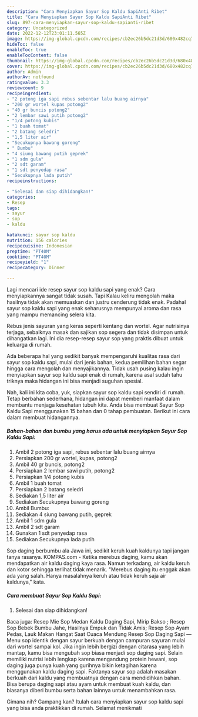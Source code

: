 ```yaml
---
description: "Cara Menyiapkan Sayur Sop Kaldu SapiAnti Ribet"
title: "Cara Menyiapkan Sayur Sop Kaldu SapiAnti Ribet"
slug: 897-cara-menyiapkan-sayur-sop-kaldu-sapianti-ribet
category: Uncategorized
date: 2022-12-12T23:01:11.565Z
image: https://img-global.cpcdn.com/recipes/cb2ec26b5dc21d3d/680x482cq70/sayur-sop-kaldu-sapi-foto-resep-utama.jpg
hideToc: false
enableToc: true
enableTocContent: false
thumbnail: https://img-global.cpcdn.com/recipes/cb2ec26b5dc21d3d/680x482cq70/sayur-sop-kaldu-sapi-foto-resep-utama.jpg
cover: https://img-global.cpcdn.com/recipes/cb2ec26b5dc21d3d/680x482cq70/sayur-sop-kaldu-sapi-foto-resep-utama.jpg
author: Admin
authorAv: notfound
ratingvalue: 3.3
reviewcount: 9
recipeingredient:
- "2 potong iga sapi rebus sebentar lalu buang airnya"
- "200 gr wortel kupas potong2"
- "40 gr buncis potong2"
- "2 lembar sawi putih potong2"
- "1/4 potong kubis"
- "1 buah tomat"
- "2 batang seledri"
- "1,5 liter air"
- "Secukupnya bawang goreng"
- " Bumbu"
- "4 siung bawang putih geprek"
- "1 sdm gula"
- "2 sdt garam"
- "1 sdt penyedap rasa"
- "Secukupnya lada putih"
recipeinstructions:

- "Selesai dan siap dihidangkan!"
categories:
- Resep
tags:
- sayur
- sop
- kaldu

katakunci: sayur sop kaldu 
nutrition: 156 calories
recipecuisine: Indonesian
preptime: "PT40M"
cooktime: "PT40M"
recipeyield: "1"
recipecategory: Dinner

---
```



Lagi mencari ide resep sayur sop kaldu sapi yang enak? Cara menyiapkannya sangat tidak susah. Tapi Kalau keliru mengolah maka hasilnya tidak akan memuaskan dan justru cenderung tidak enak. Padahal sayur sop kaldu sapi yang enak seharusnya mempunyai aroma dan rasa yang mampu memancing selera kita.


Rebus jenis sayuran yang keras seperti kentang dan wortel. Agar nutrisinya terjaga, sebaiknya masak dan sajikan sop segera dan tidak disimpan untuk dihangatkan lagi. Ini dia resep-resep sayur sop yang praktis dibuat untuk keluarga di rumah.

Ada beberapa hal yang sedikit banyak mempengaruhi kualitas rasa dari sayur sop kaldu sapi, mulai dari jenis bahan, kedua pemilihan bahan segar hingga cara mengolah dan menyajikannya. Tidak usah pusing kalau ingin menyiapkan sayur sop kaldu sapi enak di rumah, karena asal sudah tahu triknya maka hidangan ini bisa menjadi suguhan spesial.


Nah, kali ini kita coba, yuk, siapkan sayur sop kaldu sapi sendiri di rumah. Tetap berbahan sederhana, hidangan ini dapat memberi manfaat dalam membantu menjaga kesehatan tubuh kita. Anda bisa membuat Sayur Sop Kaldu Sapi menggunakan 15 bahan dan 0 tahap pembuatan. Berikut ini cara dalam membuat hidangannya.

<!--inarticleads1-->

##### Bahan-bahan dan bumbu yang harus ada untuk menyiapkan Sayur Sop Kaldu Sapi:

1. Ambil 2 potong iga sapi, rebus sebentar lalu buang airnya
1. Persiapkan 200 gr wortel, kupas, potong2
1. Ambil 40 gr buncis, potong2
1. Persiapkan 2 lembar sawi putih, potong2
1. Persiapkan 1/4 potong kubis
1. Ambil 1 buah tomat
1. Persiapkan 2 batang seledri
1. Sediakan 1,5 liter air
1. Sediakan Secukupnya bawang goreng
1. Ambil  Bumbu:
1. Sediakan 4 siung bawang putih, geprek
1. Ambil 1 sdm gula
1. Ambil 2 sdt garam
1. Gunakan 1 sdt penyedap rasa
1. Sediakan Secukupnya lada putih


Sop daging berbumbu ala Jawa ini, sedikit keruh kuah kaldunya tapi jangan tanya rasanya. KOMPAS.com - Ketika merebus daging, kamu akan mendapatkan air kaldu daging kaya rasa. Namun terkadang, air kaldu keruh dan kotor sehingga terlihat tidak menarik. &#34;Merebus daging itu enggak akan ada yang salah. Hanya masalahnya keruh atau tidak keruh saja air kaldunya,&#34; kata. 

<!--inarticleads2-->

##### Cara membuat Sayur Sop Kaldu Sapi:


1. Selesai dan siap dihidangkan!

Baca juga: Resep Mie Sop Medan Kaldu Daging Sapi, Mirip Bakso ; Resep Sop Bebek Bumbu Jahe, Hasilnya Empuk dan Tidak Amis; Resep Sop Ayam Pedas, Lauk Makan Hangat Saat Cuaca Mendung Resep Sop Daging Sapi —Menu sop identik dengan sayur berkuah dengan campuran sayuran mulai dari wortel sampai kol. Jika ingin lebih bergizi dengan citarasa yang lebih mantap, kamu bisa mengubah sop biasa menjadi sop daging sapi. Selain memiliki nutrisi lebih lengkap karena mengandung protein hewani, sop daging juga punya kuah yang gurihnya bikin ketagihan karena menggunakan kaldu daging sapi. Faktanya sayur sop adalah masakan berkuah dari kaldu yang membuatnya dengan cara mendidihkan bahan. Bisa berupa daging sapi atau ayam untuk membuat kuah kaldu, dan biasanya diberi bumbu serta bahan lainnya untuk menambahkan rasa. 

Gimana nih? Gampang kan? Itulah cara menyiapkan sayur sop kaldu sapi yang bisa anda praktikkan di rumah. Selamat menikmati
